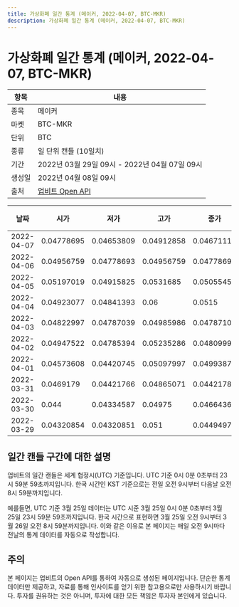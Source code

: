 ```yaml
---
title: 가상화폐 일간 통계 (메이커, 2022-04-07, BTC-MKR)
description: 가상화폐 일간 통계 (메이커, 2022-04-07, BTC-MKR)
---
```



가상화폐 일간 통계 (메이커, 2022-04-07, BTC-MKR)
===

|항목|내용|
|--|--|
|종목|메이커|
|마켓|BTC-MKR|
|단위|BTC|
|종류|일 단위 캔들 (10일치)|
|기간|2022년 03월 29일 09시 - 2022년 04월 07일 09시|
|생성일|2022년 04월 08일 09시|
|출처|[업비트 Open API](https://docs.upbit.com)|


|날짜|시가|저가|고가|종가|비고|
|--|--|--|--|--|--|
|2022-04-07|0.04778695|0.04653809|0.04912858|0.04671113|    |
|2022-04-06|0.04956759|0.04778693|0.04956759|0.04778695|    |
|2022-04-05|0.05197019|0.04915825|0.0531685|0.05055457|    |
|2022-04-04|0.04923077|0.04841393|0.06|0.0515|    |
|2022-04-03|0.04822997|0.04787039|0.04985986|0.04787105|    |
|2022-04-02|0.04947522|0.04785394|0.05235286|0.04809991|    |
|2022-04-01|0.04573608|0.04420745|0.05097997|0.04993872|    |
|2022-03-31|0.0469179|0.04421766|0.04865071|0.04421784|    |
|2022-03-30|0.044|0.04334587|0.04975|0.04664364|    |
|2022-03-29|0.04320854|0.04320851|0.051|0.04494974|    |


일간 캔들 구간에 대한 설명
---


업비트의 일간 캔들은 세계 협정시(UTC) 기준입니다. 
UTC 기준 0시 0분 0초부터 23시 59분 59초까지입니다. 
한국 시간인 KST 기준으로는 전일 오전 9시부터 다음날 오전 8시 59분까지입니다. 


예를들면, UTC 기준 3월 25일 데이터는 UTC 시준 3월 25일 0시 0분 0초부터 3월 25일 23시 59분 59초까지입니다. 
한국 시간으로 표현하면 3월 25일 오전 9시부터 3월 26일 오전 8시 59분까지입니다. 
이와 같은 이유로 본 페이지는 매일 오전 9시마다 전날의 통계 데이터를 자동으로 작성합니다. 


주의
---


본 페이지는 업비트의 Open API를 통하여 자동으로 생성된 페이지입니다. 
단순한 통계 데이터만 제공하고, 자료를 통해 인사이트를 얻기 위한 참고용으로만 사용하시기 바랍니다. 
투자를 권유하는 것은 아니며, 투자에 대한 모든 책임은 투자자 본인에게 있습니다. 
